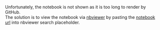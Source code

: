 Unfortunately, the notebook is not shown as it is too long to render by GitHub.\
The solution is to view the notebook via [nbviewer](https://nbviewer.org/) by pasting the [notebook url](https://github.com/elchingurban/UFAZ_Network_Algorithms/blob/main/network_project/Netwroks_Project.ipynb) into nbviewer search placeholder.